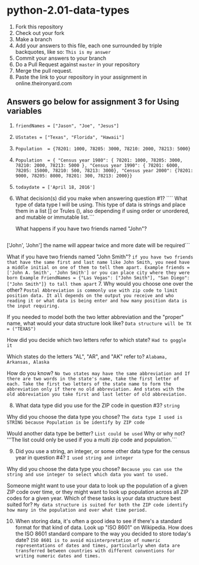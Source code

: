 # python-2.01-data-types

  1. Fork this repository
  2. Check out your fork
  3. Make a branch
  4. Add your answers to this file, each one surrounded by triple backquotes, like so:
    ```
    This is my answer
    ```
  5. Commit your answers to your branch
  6. Do a Pull Request against `master` in your repository
  7. Merge the pull request.
  8. Paste the link to your repository in your assignment in online.theironyard.com

  ## Answers go below for assignment 3 for Using variables

  1.  ```friendNames = ["Jason", "Joe", "Jesus"]```
  2.  ```USstates = ["Texas", "Florida", "Hawaii"]```
  3.  ```Population  = {78201: 1000, 78205: 3000, 78210: 2000, 78213: 5000}```
  4.  ```Population  = { "Census year 1980": { 78201: 1000, 78205: 3000, 78210: 2000, 78213: 5000 }, "Census year 1990": { 78201: 6000, 78205: 15000, 78210: 500, 78213: 3000}, "Census year 2000": {78201: 9000, 78205: 8000, 78201: 300, 78213: 2000}}```
  5.  ```todaydate = ['April 18, 2016']```
  6.  What decision(s) did you make when answering question #1?
      ```` What type of data type I will be using. This type of data is strings and place them in a list [] or Trules (), also depending if using order or unordered, and  mutable or immutable list.```

      What happens if you have two friends named "John"?
      ``` Here is Example naming two friends = ['John', 'John'] the answer will be print(friends)
['John', 'John'] the name will appear twice and more date will be required```

What if you have two friends named "John Smith"?
```if you have two friends that have the same first and last name like John Smith, you need have a middle initial on one of them to tell them apart. Example friends = ['John A. Smith', 'John Smith'] or you can place city where they were born Example FriendNames = {"Las Vegas": ["John Smith"], "San Diego": ["John Smith"]} to tall them apart```
7.  Why would you choose one over the other?
```Postal Abbreviation is commonly use with zip code to limit position data. It all depends on the output you receive and who reading it or what data is being enter and how many position data is the input requiring.```

If you needed to model both the two letter abbreviation and the "proper" name, what would your data structure look like?
```Data structure will be TX = ("TEXAS")```

How did you decide which two letters refer to which state?
```Had to goggle it```

Which states do the letters "AL", "AR", and "AK" refer to?
```Alabama, Arkansas, Alaska ```

How do you know?
```No two states may have the same abbreviation and If there are two words in the state's name, take the first letter of each. Take the first two letters of the state name to form the abbreviation only if there no old abbreviation. And states with the old abbreviation you take first and last letter of old abbreviation.```

8. What data type did you use for the ZIP code in question #3?
```string```

Why did you choose the data type you chose?
```The data type I used is STRING because Population is be identify by ZIP code```

Would another data type be better?
```List could be used```
Why or why not?
'''The list could only be used if you a multi zip code and population.```

9. Did you use a string, an integer, or some other data type for the census year in question #4?
```I used string and integer```

Why did you choose the data type you chose?
```Because you can use the string and use integer to select which data you want to used.```

Someone might want to use your data to look up the population of a given ZIP code over time, or they might want to look up population across all ZIP codes for a given year. Which of these tasks is your data structure best suited for?
```My data structure is suited for both the ZIP code identify how many in the population and over what time period.```

10. When storing data, it's often a good idea to see if there's a standard format for that kind of data. Look up "ISO 8601" on Wikipedia. How does the ISO 8601 standard compare to the way you decided to store today's date?
```ISO 8601 is to avoid misinterpretation of numeric representations of dates and times, particularly when data are transferred between countries with different conventions for writing numeric dates and times.```

